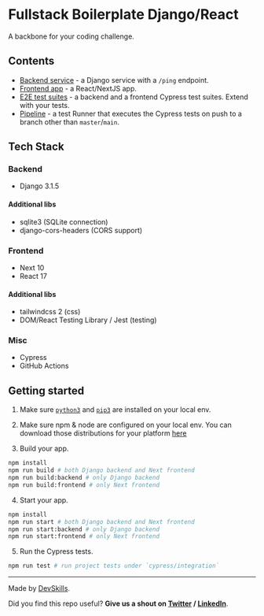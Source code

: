 # Fullstack Boilerplate Django/React

A backbone for your coding challenge.

## Contents

- [Backend service](app-backend) - a Django service with a `/ping` endpoint.
- [Frontend app](app-frontend) - a React/NextJS app.
- [E2E test suites](cypress/integration) - a backend and a frontend Cypress test suites. Extend with your tests.
- [Pipeline](.github/workflows/tests.yml) - a test Runner that executes the Cypress tests on push to a branch other than `master`/`main`.

## Tech Stack

### Backend

- Django 3.1.5

#### Additional libs

- sqlite3 (SQLite connection)
- django-cors-headers (CORS support)

### Frontend

- Next 10
- React 17

#### Additional libs

- tailwindcss 2 (css)
- DOM/React Testing Library / Jest (testing)

### Misc

- Cypress
- GitHub Actions

## Getting started

1. Make sure [`python3`](https://www.python.org/downloads/) and [`pip3`](https://pip.pypa.io/en/stable/installing/) are installed on your local env.

2. Make sure npm & node are configured on your local env. You can download those distributions for your platform [here](https://nodejs.org/en/download/)

3. Build your app.

```bash
npm install
npm run build # both Django backend and Next frontend
npm run build:backend # only Django backend
npm run build:frontend # only Next frontend
```

4. Start your app.

```bash
npm install
npm run start # both Django backend and Next frontend
npm run start:backend # only Django backend
npm run start:frontend # only Next frontend
```

5. Run the Cypress tests.

```bash
npm run test # run project tests under `cypress/integration`
```

---

Made by [DevSkills](https://devskills.co).

Did you find this repo useful? **Give us a shout on [Twitter](https://twitter.com/DevSkillsHQ) / [LinkedIn](https://www.linkedin.com/company/devskills)**.
